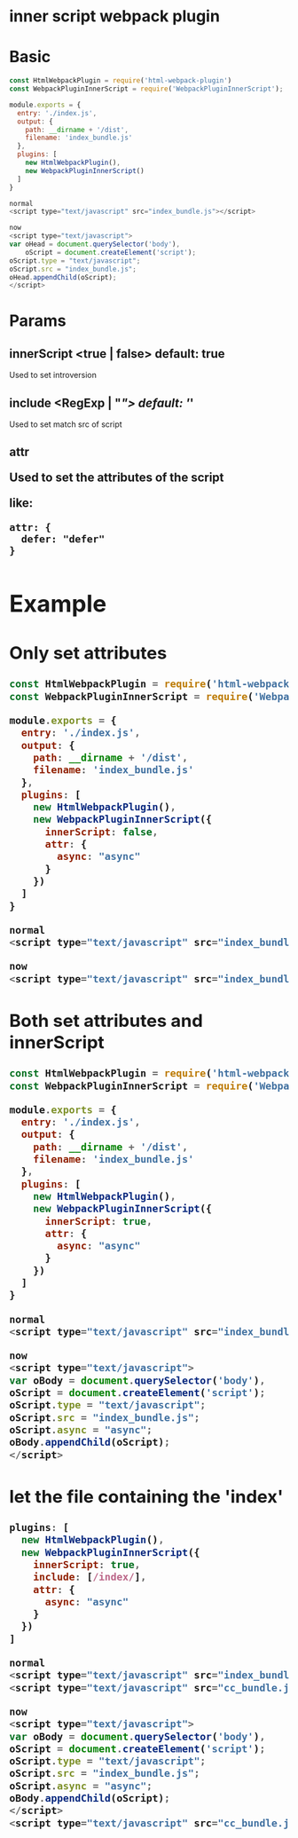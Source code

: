 #  inner script webpack plugin

# Basic 

```javascript
const HtmlWebpackPlugin = require('html-webpack-plugin')
const WebpackPluginInnerScript = require('WebpackPluginInnerScript');

module.exports = {
  entry: './index.js',
  output: {
    path: __dirname + '/dist',
    filename: 'index_bundle.js'
  },
  plugins: [
    new HtmlWebpackPlugin(),
    new WebpackPluginInnerScript()
  ]
}

normal
<script type="text/javascript" src="index_bundle.js"></script>

now
<script type="text/javascript">
var oHead = document.querySelector('body'),
    oScript = document.createElement('script');
oScript.type = "text/javascript";
oScript.src = "index_bundle.js";
oHead.appendChild(oScript);
</script>

```

# Params

## innerScript <true | false>  default: true

Used to set introversion

## include <RegExp | "*">  default: '*'

Used to set match src of script

## attr <Object>

Used to set the attributes of the script

like: 
```
attr: {
  defer: "defer"
}
```

# Example 

## Only set attributes

```javascript
const HtmlWebpackPlugin = require('html-webpack-plugin')
const WebpackPluginInnerScript = require('WebpackPluginInnerScript');

module.exports = {
  entry: './index.js',
  output: {
    path: __dirname + '/dist',
    filename: 'index_bundle.js'
  },
  plugins: [
    new HtmlWebpackPlugin(),
    new WebpackPluginInnerScript({
      innerScript: false,
      attr: {
        async: "async"
      }
    })
  ]
}

normal
<script type="text/javascript" src="index_bundle.js"></script>

now
<script type="text/javascript" src="index_bundle.js" async="async"></script>

```

## Both set attributes and innerScript

```javascript
const HtmlWebpackPlugin = require('html-webpack-plugin')
const WebpackPluginInnerScript = require('WebpackPluginInnerScript');

module.exports = {
  entry: './index.js',
  output: {
    path: __dirname + '/dist',
    filename: 'index_bundle.js'
  },
  plugins: [
    new HtmlWebpackPlugin(),
    new WebpackPluginInnerScript({
      innerScript: true,
      attr: {
        async: "async"
      }
    })
  ]
}

normal
<script type="text/javascript" src="index_bundle.js"></script>

now
<script type="text/javascript">
var oBody = document.querySelector('body'),
oScript = document.createElement('script');
oScript.type = "text/javascript";
oScript.src = "index_bundle.js";
oScript.async = "async";
oBody.appendChild(oScript);
</script>

```

## let the file containing the 'index'

```javascript
plugins: [
  new HtmlWebpackPlugin(),
  new WebpackPluginInnerScript({
    innerScript: true,
    include: [/index/],
    attr: {
      async: "async"
    }
  })
]

normal
<script type="text/javascript" src="index_bundle.js"></script>
<script type="text/javascript" src="cc_bundle.js"></script>

now
<script type="text/javascript">
var oBody = document.querySelector('body'),
oScript = document.createElement('script');
oScript.type = "text/javascript";
oScript.src = "index_bundle.js";
oScript.async = "async";
oBody.appendChild(oScript);
</script>
<script type="text/javascript" src="cc_bundle.js"></script>
```